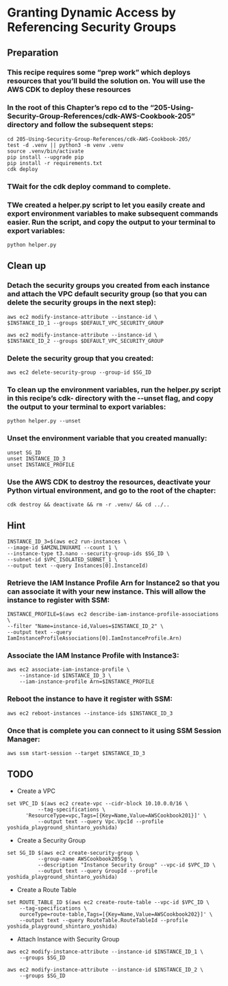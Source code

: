 # Granting Dynamic Access by Referencing Security Groups
## Preparation
### This recipe requires some “prep work” which deploys resources that you’ll build the solution on. You will use the AWS CDK to deploy these resources 

### In the root of this Chapter’s repo cd to the “205-Using-Security-Group-References/cdk-AWS-Cookbook-205” directory and follow the subsequent steps: 

```
cd 205-Using-Security-Group-References/cdk-AWS-Cookbook-205/
test -d .venv || python3 -m venv .venv
source .venv/bin/activate
pip install --upgrade pip
pip install -r requirements.txt
cdk deploy
```

### TWait for the cdk deploy command to complete. 

### TWe created a helper.py script to let you easily create and export environment variables to make subsequent commands easier. Run the script, and copy the output to your terminal to export variables:

`python helper.py`



## Clean up 
### Detach the security groups you created from each instance and attach the VPC default security group (so that you can delete the security groups in the next step):

```
aws ec2 modify-instance-attribute --instance-id \
$INSTANCE_ID_1 --groups $DEFAULT_VPC_SECURITY_GROUP

aws ec2 modify-instance-attribute --instance-id \
$INSTANCE_ID_2 --groups $DEFAULT_VPC_SECURITY_GROUP
```

### Delete the security group that you created:

```
aws ec2 delete-security-group --group-id $SG_ID
```

### To clean up the environment variables, run the helper.py script in this recipe’s cdk- directory with the --unset flag, and copy the output to your terminal to export variables:

`python helper.py --unset`

### Unset the environment variable that you created manually:

```
unset SG_ID
unset INSTANCE_ID_3
unset INSTANCE_PROFILE
```

### Use the AWS CDK to destroy the resources, deactivate your Python virtual environment, and go to the root of the chapter:

`cdk destroy && deactivate && rm -r .venv/ && cd ../..`

## Hint
```
INSTANCE_ID_3=$(aws ec2 run-instances \
--image-id $AMZNLINUXAMI --count 1 \
--instance-type t3.nano --security-group-ids $SG_ID \
--subnet-id $VPC_ISOLATED_SUBNET_1 \
--output text --query Instances[0].InstanceId)
```

### Retrieve the IAM Instance Profile Arn for Instance2 so that you can associate it with your new instance. This will allow the instance to register with SSM:

```
INSTANCE_PROFILE=$(aws ec2 describe-iam-instance-profile-associations \
--filter "Name=instance-id,Values=$INSTANCE_ID_2" \
--output text --query IamInstanceProfileAssociations[0].IamInstanceProfile.Arn)
```

### Associate the IAM Instance Profile with Instance3:

```
aws ec2 associate-iam-instance-profile \
    --instance-id $INSTANCE_ID_3 \
    --iam-instance-profile Arn=$INSTANCE_PROFILE
```

### Reboot the instance to have it register with SSM:

`aws ec2 reboot-instances --instance-ids $INSTANCE_ID_3`

### Once that is complete you can connect to it using SSM Session Manager:

`aws ssm start-session --target $INSTANCE_ID_3`

## TODO 
- Create a VPC
```
set VPC_ID $(aws ec2 create-vpc --cidr-block 10.10.0.0/16 \
          --tag-specifications \
      'ResourceType=vpc,Tags=[{Key=Name,Value=AWSCookbook201}]' \
          --output text --query Vpc.VpcId --profile yoshida_playground_shintaro_yoshida)
```

- Create a Security Group
```
set SG_ID $(aws ec2 create-security-group \
          --group-name AWSCookbook205Sg \
          --description "Instance Security Group" --vpc-id $VPC_ID \
          --output text --query GroupId --profile yoshida_playground_shintaro_yoshida)
```

- Create a Route Table 
```
set ROUTE_TABLE_ID $(aws ec2 create-route-table --vpc-id $VPC_ID \
    --tag-specifications \
    ourceType=route-table,Tags=[{Key=Name,Value=AWSCookbook202}]' \
    --output text --query RouteTable.RouteTableId --profile yoshida_playground_shintaro_yoshida)
```

- Attach Instance with Security Group 
```
aws ec2 modify-instance-attribute --instance-id $INSTANCE_ID_1 \
    --groups $SG_ID

aws ec2 modify-instance-attribute --instance-id $INSTANCE_ID_2 \
    --groups $SG_ID
```
